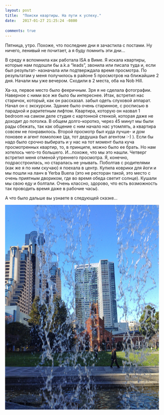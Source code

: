 ```yaml
---
layout: post
title:  "Поиски квартиры. На пути к успеху."
date:   2017-01-27 21:25:24 -0800

comments: true
---
```


Пятница, утро. Похоже, что последние дни я зачастила с постами. Ну ничего, ленивый не почитает, а я буду помнить эти дни… <!--separate-->

В среду я вспомнила как работала ISA в Виме. Я искала квартиры, которые нам подошли бы a.k.a “leads”, звонила или писала туда и, если был результат- назначала или подтверждала время просмотра. По результатам у меня получилось в районе 5 просмотров на ближайшие 2 дня. Начали мы уже вечером. Сходили в 2 места, оба на Nob Hill.

Ха-ха, первое место было фееричным. Зря я не сделала фотографии. Наверное с ними все же было бы интереснее. Итак, встретил нас старичок, который, как он рассказал. забыл одеть слуховой аппарат. Начал он с экскурсии. Здание было очень старинное, с росписью в парадной и раритетным лифтом. Квартира, которую он назвал 1 bedroom на самом деле студия с картонной стенкой, которая даже не доходит до потолка. В общем долго-коротко, через 45 минут мы были рады сбежать, так как общение с ним начало нас утомлять, а квартира совсем не понравилось. Второй просмотр был куда лучше- и дом поновее и агент помоложе  (да, тот дедушка был агентом :-) ). Если бы надо было срочно выбирать и у нас на тот момент была куча просмотренных квартир, то, в принципе, можно было ее брать. Но нам хотелось чего-то большего. И...похоже, что мы это нашли. 
Четверг встретил меня отменой утреннего просмотра. Я, конечно, подрасстроилась, но старалась не унывать. Поболтав с родителями (как же я по ним скучаю) я поехала в центр. Купила коврики для йоги и мы пошли на ланч в Yerba Buena (это не ресторан такой, это место с очень приятным двориком, где во время обеда светит солнце). Кушали мы свою еду и болтали. Очень классно, здорово, что есть возможность так проводить время даже в рабочие часы).

А что было дальше вы узнаете в следующей сказке...

![Yerba Buena](/assets/images/posts/2017-01-27-find-an-apt/yerba-buena-font.jpeg)
